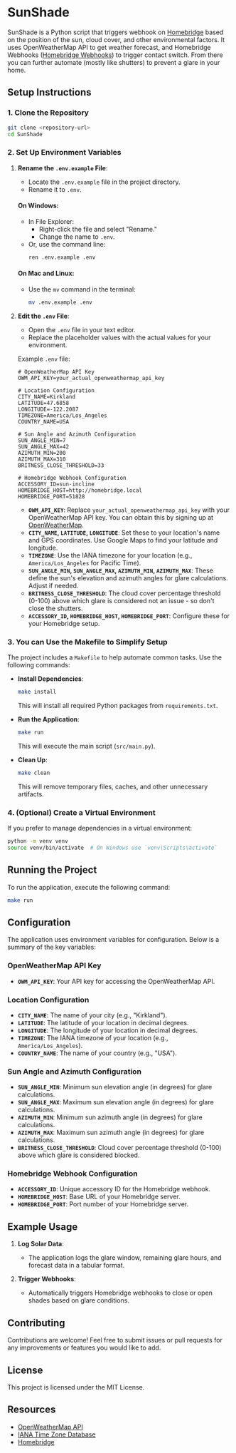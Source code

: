 # SunShade

SunShade is a Python script that triggers webhook on [Homebridge](https://homebridge.io) based on the position of the sun, cloud cover, and other environmental factors. It uses OpenWeatherMap API to get weather forecast, and Homebridge Webhooks ([Homebridge Webhooks](https://github.com/benzman81/homebridge-http-webhooks?tab=readme-ov-file#homebridge-http-webhooks)) to trigger contact switch. From there you can further automate (mostly like shutters) to prevent a glare in your home.

## Setup Instructions

### 1. Clone the Repository
```bash
git clone <repository-url>
cd SunShade
```

### 2. Set Up Environment Variables
1. **Rename the `.env.example` File**:
   - Locate the `.env.example` file in the project directory.
   - Rename it to `.env`.

   #### On Windows:
   - In File Explorer:
     - Right-click the file and select "Rename."
     - Change the name to `.env`.
   - Or, use the command line:
     ```bash
     ren .env.example .env
     ```

   #### On Mac and Linux:
   - Use the `mv` command in the terminal:
     ```bash
     mv .env.example .env
     ```

2. **Edit the `.env` File**:
   - Open the `.env` file in your text editor.
   - Replace the placeholder values with the actual values for your environment.

   Example `.env` file:
   ```properties
   # OpenWeatherMap API Key
   OWM_API_KEY=your_actual_openweathermap_api_key

   # Location Configuration
   CITY_NAME=Kirkland
   LATITUDE=47.6858
   LONGITUDE=-122.2087
   TIMEZONE=America/Los_Angeles
   COUNTRY_NAME=USA

   # Sun Angle and Azimuth Configuration
   SUN_ANGLE_MIN=7
   SUN_ANGLE_MAX=42
   AZIMUTH_MIN=200
   AZIMUTH_MAX=310
   BRITNESS_CLOSE_THRESHOLD=33

   # Homebridge Webhook Configuration
   ACCESSORY_ID=sun-incline
   HOMEBRIDGE_HOST=http://homebridge.local
   HOMEBRIDGE_PORT=51828
   ```

   - **`OWM_API_KEY`**: Replace `your_actual_openweathermap_api_key` with your OpenWeatherMap API key. You can obtain this by signing up at [OpenWeatherMap](https://openweathermap.org/).
   - **`CITY_NAME`, `LATITUDE`, `LONGITUDE`**: Set these to your location's name and GPS coordinates. Use Google Maps to find your latitude and longitude.
   - **`TIMEZONE`**: Use the IANA timezone for your location (e.g., `America/Los_Angeles` for Pacific Time).
   - **`SUN_ANGLE_MIN`, `SUN_ANGLE_MAX`, `AZIMUTH_MIN`, `AZIMUTH_MAX`**: These define the sun's elevation and azimuth angles for glare calculations. Adjust if needed.
   - **`BRITNESS_CLOSE_THRESHOLD`**: The cloud cover percentage threshold (0-100) above which glare is considered not an issue - so don't close the shutters.
   - **`ACCESSORY_ID`, `HOMEBRIDGE_HOST`, `HOMEBRIDGE_PORT`**: Configure these for your Homebridge setup.

### 3. You can Use the Makefile to Simplify Setup
The project includes a `Makefile` to help automate common tasks. Use the following commands:

- **Install Dependencies**:
  ```bash
  make install
  ```
  This will install all required Python packages from `requirements.txt`.

- **Run the Application**:
  ```bash
  make run
  ```
  This will execute the main script (`src/main.py`).

- **Clean Up**:
  ```bash
  make clean
  ```
  This will remove temporary files, caches, and other unnecessary artifacts.

### 4. (Optional) Create a Virtual Environment
If you prefer to manage dependencies in a virtual environment:
```bash
python -m venv venv
source venv/bin/activate  # On Windows use `venv\Scripts\activate`
```

## Running the Project

To run the application, execute the following command:
```bash
make run
```

## Configuration

The application uses environment variables for configuration. Below is a summary of the key variables:

### OpenWeatherMap API Key
- **`OWM_API_KEY`**: Your API key for accessing the OpenWeatherMap API.

### Location Configuration
- **`CITY_NAME`**: The name of your city (e.g., "Kirkland").
- **`LATITUDE`**: The latitude of your location in decimal degrees.
- **`LONGITUDE`**: The longitude of your location in decimal degrees.
- **`TIMEZONE`**: The IANA timezone of your location (e.g., `America/Los_Angeles`).
- **`COUNTRY_NAME`**: The name of your country (e.g., "USA").

### Sun Angle and Azimuth Configuration
- **`SUN_ANGLE_MIN`**: Minimum sun elevation angle (in degrees) for glare calculations.
- **`SUN_ANGLE_MAX`**: Maximum sun elevation angle (in degrees) for glare calculations.
- **`AZIMUTH_MIN`**: Minimum sun azimuth angle (in degrees) for glare calculations.
- **`AZIMUTH_MAX`**: Maximum sun azimuth angle (in degrees) for glare calculations.
- **`BRITNESS_CLOSE_THRESHOLD`**: Cloud cover percentage threshold (0-100) above which glare is considered blocked.

### Homebridge Webhook Configuration
- **`ACCESSORY_ID`**: Unique accessory ID for the Homebridge webhook.
- **`HOMEBRIDGE_HOST`**: Base URL of your Homebridge server.
- **`HOMEBRIDGE_PORT`**: Port number of your Homebridge server.

## Example Usage

1. **Log Solar Data**:
   - The application logs the glare window, remaining glare hours, and forecast data in a tabular format.

2. **Trigger Webhooks**:
   - Automatically triggers Homebridge webhooks to close or open shades based on glare conditions.

## Contributing

Contributions are welcome! Feel free to submit issues or pull requests for any improvements or features you would like to add.

## License

This project is licensed under the MIT License.

## Resources

- [OpenWeatherMap API](https://openweathermap.org/)
- [IANA Time Zone Database](https://www.iana.org/time-zones)
- [Homebridge](https://homebridge.io/)